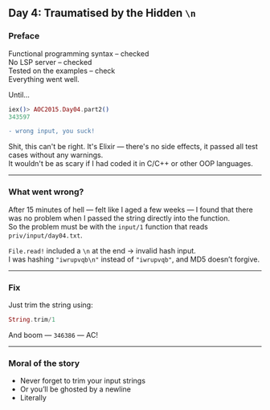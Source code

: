 ## Day 4: Traumatised by the Hidden `\n`

### Preface

Functional programming syntax – checked  
No LSP server – checked  
Tested on the examples – check  
Everything went well.

Until...

```elixir
iex()> AOC2015.Day04.part2()
343597
```

```diff
- wrong input, you suck!
```

Shit, this can't be right. It's Elixir — there's no side effects, it passed all test cases without any warnings.  
It wouldn't be as scary if I had coded it in C/C++ or other OOP languages.

---

### What went wrong?

After 15 minutes of hell — felt like I aged a few weeks — I found that there was no problem when I passed the string directly into the function.  
So the problem must be with the `input/1` function that reads `priv/input/day04.txt`.

`File.read!` included a `\n` at the end → invalid hash input.  
I was hashing `"iwrupvqb\n"` instead of `"iwrupvqb"`, and MD5 doesn’t forgive.

---

### Fix

Just trim the string using:

```elixir
String.trim/1
```

And boom — `346386` — AC!

---

### Moral of the story

* Never forget to trim your input strings  
* Or you’ll be ghosted by a newline  
* Literally
